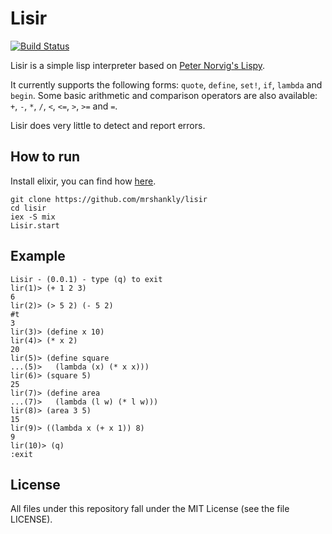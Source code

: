 # Lisir

[![Build Status](https://travis-ci.org/mrshankly/lisir.png)](https://travis-ci.org/mrshankly/lisir)

Lisir is a simple lisp interpreter based on [Peter Norvig's Lispy](http://norvig.com/lispy.html).

It currently supports the following forms: `quote`, `define`, `set!`, `if`, `lambda` and `begin`.
Some basic arithmetic and comparison operators are also available: `+`, `-`, `*`, `/`, `<`, `<=`,
`>`, `>=` and `=`.

Lisir does very little to detect and report errors.

## How to run

Install elixir, you can find how [here](http://elixir-lang.org/getting_started/1.html).

```
git clone https://github.com/mrshankly/lisir
cd lisir
iex -S mix
Lisir.start
```

## Example

```
Lisir - (0.0.1) - type (q) to exit
lir(1)> (+ 1 2 3)
6
lir(2)> (> 5 2) (- 5 2)
#t
3
lir(3)> (define x 10)
lir(4)> (* x 2)
20
lir(5)> (define square
...(5)>   (lambda (x) (* x x)))
lir(6)> (square 5)
25
lir(7)> (define area
...(7)>   (lambda (l w) (* l w)))
lir(8)> (area 3 5)
15
lir(9)> ((lambda x (+ x 1)) 8)
9
lir(10)> (q)
:exit
```

## License

All files under this repository fall under the MIT License (see the file LICENSE).
